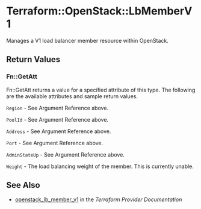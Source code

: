 # Terraform::OpenStack::LbMemberV1

Manages a V1 load balancer member resource within OpenStack.

## Return Values

### Fn::GetAtt

Fn::GetAtt returns a value for a specified attribute of this type. The following are the available attributes and sample return values.

`Region` - See Argument Reference above.

`PoolId` - See Argument Reference above.

`Address` - See Argument Reference above.

`Port` - See Argument Reference above.

`AdminStateUp` - See Argument Reference above.

`Weight` - The load balancing weight of the member. This is currently unable.

## See Also

* [openstack_lb_member_v1](https://www.terraform.io/docs/providers/openstack/r/lb_member_v1.html) in the _Terraform Provider Documentation_